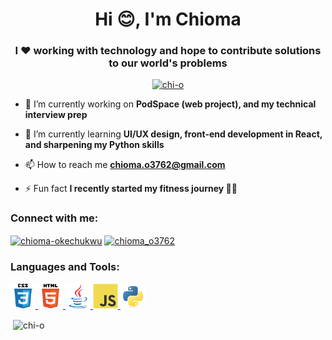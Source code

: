 <h1 align="center">Hi 😊, I'm Chioma</h1>
<h3 align="center">I ❤ working with technology and hope to contribute solutions to our world's problems </h3>

<p align="center"> <a href="https://github.com/ryo-ma/github-profile-trophy"><img src="https://github-profile-trophy.vercel.app/?username=chi-o&row=1&theme=dracula&margin-w=15" alt="chi-o" /></a> </p>

- 🔭 I’m currently working on **PodSpace (web project), and my technical interview prep**

- 🌱 I’m currently learning **UI/UX design, front-end development in React, and sharpening my Python skills**

- 📫 How to reach me **chioma.o3762@gmail.com**

- ⚡ Fun fact **I recently started my fitness journey 💪🏽**

<h3 align="left">Connect with me:</h3>
<p align="left">
<a href="https://linkedin.com/in/chioma-okechukwu" target="blank"><img align="center" src="https://raw.githubusercontent.com/rahuldkjain/github-profile-readme-generator/master/src/images/icons/Social/linked-in-alt.svg" alt="chioma-okechukwu" height="30" width="40" /></a>
<a href="https://www.hackerrank.com/chioma_o3762" target="blank"><img align="center" src="https://raw.githubusercontent.com/rahuldkjain/github-profile-readme-generator/master/src/images/icons/Social/hackerrank.svg" alt="chioma_o3762" height="30" width="40" /></a>
</p>

<h3 align="left">Languages and Tools:</h3>
<p align="left"> <a href="https://www.w3schools.com/css/" target="_blank"> <img src="https://raw.githubusercontent.com/devicons/devicon/master/icons/css3/css3-original-wordmark.svg" alt="css3" width="40" height="40"/> </a> <a href="https://www.w3.org/html/" target="_blank"> <img src="https://raw.githubusercontent.com/devicons/devicon/master/icons/html5/html5-original-wordmark.svg" alt="html5" width="40" height="40"/> </a> <a href="https://www.java.com" target="_blank"> <img src="https://raw.githubusercontent.com/devicons/devicon/master/icons/java/java-original.svg" alt="java" width="40" height="40"/> </a> <a href="https://developer.mozilla.org/en-US/docs/Web/JavaScript" target="_blank"> <img src="https://raw.githubusercontent.com/devicons/devicon/master/icons/javascript/javascript-original.svg" alt="javascript" width="40" height="40"/> </a> <a href="https://www.python.org" target="_blank"> <img src="https://raw.githubusercontent.com/devicons/devicon/master/icons/python/python-original.svg" alt="python" width="40" height="40"/> </a> </p>

<p>&nbsp;<img align="center" src="https://github-readme-stats.vercel.app/api?username=chi-o&show_icons=true&locale=en&theme=cobalt" alt="chi-o" /></p>

